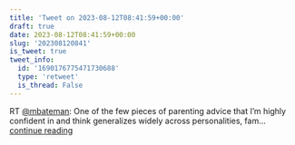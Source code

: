 ```yaml
---
title: 'Tweet on 2023-08-12T08:41:59+00:00'
draft: true
date: 2023-08-12T08:41:59+00:00
slug: '202308120841'
is_tweet: true
tweet_info:
  id: '1690176775471730688'
  type: 'retweet'
  is_thread: False
---
```




RT [@mbateman](https://x.com/mbateman): One of the few pieces of parenting advice that I’m highly confident in and think generalizes widely across personalities, fam… [continue reading](https://x.com/sytelus/status/1690176775471730688)
